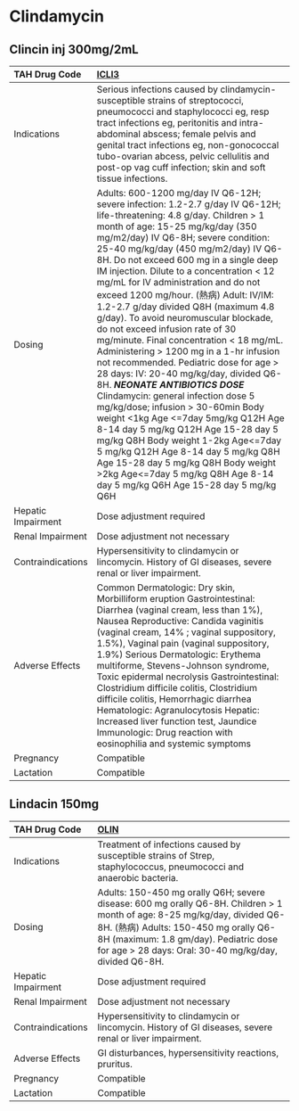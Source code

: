 # Clindamycin

## Clincin inj 300mg/2mL

| TAH Drug Code      | [ICLI3](https://www.tahsda.org.tw/drugs/hissearch.php?drug_code=ICLI3)                                                                                                                                                                                                                                                                                                                                                                                                                                                                                                                                                                                                                                                                                                                                                                                                                                                                                                                                                                                                                                  |
|:-------------------|:--------------------------------------------------------------------------------------------------------------------------------------------------------------------------------------------------------------------------------------------------------------------------------------------------------------------------------------------------------------------------------------------------------------------------------------------------------------------------------------------------------------------------------------------------------------------------------------------------------------------------------------------------------------------------------------------------------------------------------------------------------------------------------------------------------------------------------------------------------------------------------------------------------------------------------------------------------------------------------------------------------------------------------------------------------------------------------------------------------|
| Indications        | Serious infections caused by clindamycin-susceptible strains of streptococci, pneumococci and staphylococci eg, resp tract infections eg, peritonitis and intra-abdominal abscess; female pelvis and genital tract infections eg, non-gonococcal tubo-ovarian abcess, pelvic cellulitis and post-op vag cuff infection; skin and soft tissue infections.                                                                                                                                                                                                                                                                                                                                                                                                                                                                                                                                                                                                                                                                                                                                                |
| Dosing             | Adults: 600-1200 mg/day IV Q6-12H; severe infection: 1.2-2.7 g/day IV Q6-12H; life-threatening: 4.8 g/day. Children > 1 month of age: 15-25 mg/kg/day (350 mg/m2/day) IV Q6-8H; severe condition: 25-40 mg/kg/day (450 mg/m2/day) IV Q6-8H. Do not exceed 600 mg in a single deep IM injection. Dilute to a concentration < 12 mg/mL for IV administration and do not exceed 1200 mg/hour. (熱病) Adult: IV/IM: 1.2-2.7 g/day divided Q8H (maximum 4.8 g/day). To avoid neuromuscular blockade, do not exceed infusion rate of 30 mg/minute. Final concentration < 18 mg/mL. Administering > 1200 mg in a 1-hr infusion not recommended. Pediatric dose for age > 28 days: IV: 20-40 mg/kg/day, divided Q6-8H. *****NEONATE ANTIBIOTICS DOSE***** Clindamycin: general infection dose 5 mg/kg/dose; infusion > 30-60min Body weight <1kg Age <=7day 5mg/kg Q12H Age 8-14 day 5 mg/kg Q12H Age 15-28 day 5 mg/kg Q8H Body weight 1-2kg Age<=7day 5 mg/kg Q12H Age 8-14 day 5 mg/kg Q8H Age 15-28 day 5 mg/kg Q8H Body weight >2kg Age<=7day 5 mg/kg Q8H Age 8-14 day 5 mg/kg Q6H Age 15-28 day 5 mg/kg Q6H |
| Hepatic Impairment | Dose adjustment required                                                                                                                                                                                                                                                                                                                                                                                                                                                                                                                                                                                                                                                                                                                                                                                                                                                                                                                                                                                                                                                                                |
| Renal Impairment   | Dose adjustment not necessary                                                                                                                                                                                                                                                                                                                                                                                                                                                                                                                                                                                                                                                                                                                                                                                                                                                                                                                                                                                                                                                                           |
| Contraindications  | Hypersensitivity to clindamycin or lincomycin. History of GI diseases, severe renal or liver impairment.                                                                                                                                                                                                                                                                                                                                                                                                                                                                                                                                                                                                                                                                                                                                                                                                                                                                                                                                                                                                |
| Adverse Effects    | Common Dermatologic: Dry skin, Morbilliform eruption Gastrointestinal: Diarrhea (vaginal cream, less than 1%), Nausea Reproductive: Candida vaginitis (vaginal cream, 14% ; vaginal suppository, 1.5%), Vaginal pain (vaginal suppository, 1.9%) Serious Dermatologic: Erythema multiforme, Stevens-Johnson syndrome, Toxic epidermal necrolysis Gastrointestinal: Clostridium difficile colitis, Clostridium difficile colitis, Hemorrhagic diarrhea Hematologic: Agranulocytosis Hepatic: Increased liver function test, Jaundice Immunologic: Drug reaction with eosinophilia and systemic symptoms                                                                                                                                                                                                                                                                                                                                                                                                                                                                                                  |
| Pregnancy          | Compatible                                                                                                                                                                                                                                                                                                                                                                                                                                                                                                                                                                                                                                                                                                                                                                                                                                                                                                                                                                                                                                                                                              |
| Lactation          | Compatible                                                                                                                                                                                                                                                                                                                                                                                                                                                                                                                                                                                                                                                                                                                                                                                                                                                                                                                                                                                                                                                                                              |

## Lindacin 150mg

| TAH Drug Code      | [OLIN](https://www.tahsda.org.tw/drugs/hissearch.php?drug_code=OLIN)                                                                                                                                                                                              |
|:-------------------|:------------------------------------------------------------------------------------------------------------------------------------------------------------------------------------------------------------------------------------------------------------------|
| Indications        | Treatment of infections caused by susceptible strains of Strep, staphylococcus, pneumococci and anaerobic bacteria.                                                                                                                                               |
| Dosing             | Adults: 150-450 mg orally Q6H; severe disease: 600 mg orally Q6-8H. Children > 1 month of age: 8-25 mg/kg/day, divided Q6-8H. (熱病) Adults: 150-450 mg orally Q6-8H (maximum: 1.8 gm/day). Pediatric dose for age > 28 days: Oral: 30-40 mg/kg/day, divided Q6-8H. |
| Hepatic Impairment | Dose adjustment required                                                                                                                                                                                                                                          |
| Renal Impairment   | Dose adjustment not necessary                                                                                                                                                                                                                                     |
| Contraindications  | Hypersensitivity to clindamycin or lincomycin. History of GI diseases, severe renal or liver impairment.                                                                                                                                                          |
| Adverse Effects    | GI disturbances, hypersensitivity reactions, pruritus.                                                                                                                                                                                                            |
| Pregnancy          | Compatible                                                                                                                                                                                                                                                        |
| Lactation          | Compatible                                                                                                                                                                                                                                                        |

